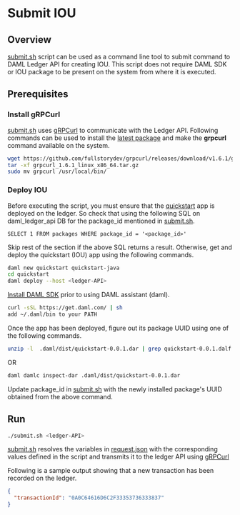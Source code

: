 # Submit IOU

## Overview

[submit.sh](./submit.sh) script can be used as a command line tool to submit command to DAML Ledger API for creating IOU. This script does not require DAML SDK or IOU package to be present on the system from where it is executed. 

## Prerequisites

### Install gRPCurl

[submit.sh](./submit.sh) uses [gRPCurl](https://github.com/fullstorydev/grpcurl) to communicate with the Ledger API. Following commands can be used to install the [latest package](https://github.com/fullstorydev/grpcurl/releases) and make the **grpcurl** command available on the system.

```bash
wget https://github.com/fullstorydev/grpcurl/releases/download/v1.6.1/grpcurl_1.6.1_linux_x86_64.tar.gz
tar -xf grpcurl_1.6.1_linux_x86_64.tar.gz
sudo mv grpcurl /usr/local/bin/
```

### Deploy IOU

Before executing the script, you must ensure that the [quickstart](https://docs.daml.com/getting-started/quickstart.html) app is deployed on the ledger.
So check that using the following SQL on daml_ledger_api DB for the package_id mentioned in [submit.sh](./submit.sh).

```postgresql
SELECT 1 FROM packages WHERE package_id = '<package_id>'
```

Skip rest of the section if the above SQL returns a result. Otherwise, get and deploy the quickstart (IOU) app using the following commands.

```bash
daml new quickstart quickstart-java
cd quickstart
daml deploy --host <ledger-API>
```

[Install DAML SDK](https://docs.daml.com/getting-started/installation.html) prior to using DAML assistant (daml).

```bash
curl -sSL https://get.daml.com/ | sh
add ~/.daml/bin to your PATH
```

Once the app has been deployed, figure out its package UUID using one of the following commands.

```bash
unzip -l  .daml/dist/quickstart-0.0.1.dar | grep quickstart-0.0.1.dalf | awk -F'quickstart-0.0.1-' '{print $2}' | awk -F'/' '{print $1}'
```
OR
```bash
daml damlc inspect-dar .daml/dist/quickstart-0.0.1.dar
```

Update package_id in [submit.sh](./submit.sh) with the newly installed package's UUID obtained from the above command.

## Run

```bash
./submit.sh <ledger-API>
```

[submit.sh](./submit.sh) resolves the variables in [request.json](./request.json) with the corresponding values defined in the script and transmits it to the ledger API using [gRPCurl](https://github.com/fullstorydev/grpcurl) 

Following is a sample output showing that a new transaction has been recorded on the ledger.

```json
{
  "transactionId": "0A0C64616D6C2F33353736333837"
}
```